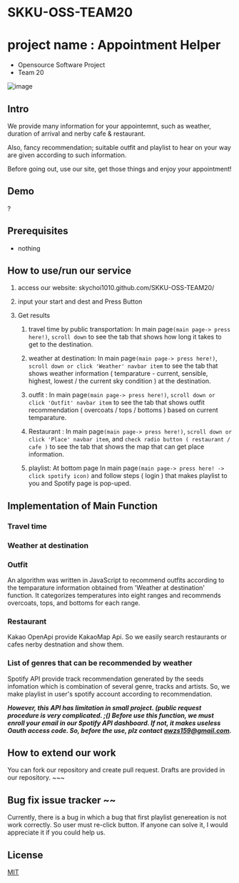 # SKKU-OSS-TEAM20
# project name : Appointment Helper

-   Opensource Software Project
-   Team 20

![image](imgurl)

## Intro

We provide many information for your appointemnt, such as weather, duration of arrival and nerby cafe & restaurant.

Also, fancy recommendation; suitable outfit and playlist to hear on your way are given according to such information. 

Before going out, use our site, get those things and enjoy your appointment!

## Demo 

?

## Prerequisites

- nothing

## How to use/run our service

1. access our website: skychoi1010.github.com/SKKU-OSS-TEAM20/

2. input your start and dest and Press Button

3. Get results

   1. travel time by public transportation: In main page`(main page-> press here!)`, `scroll down` to see the tab that shows how long it takes to get to the destination.
  
   2. weather at destination: In main page`(main page-> press here!)`, `scroll down or click 'Weather' navbar item` to see the tab that shows weather information ( temparature - current, sensible, highest, lowest / the current sky condition ) at the destination.
  
   3. outfit : In main page`(main page-> press here!)`, `scroll down or click 'Outfit' navbar item` to see the tab that shows outfit recommendation ( overcoats / tops / bottoms ) based on current temparature.
  
   4. Restaurant : In main page`(main page-> press here!)`, `scroll down or click 'Place' navbar item`, and `check radio button ( restaurant / cafe )` to see the tab that shows the map that can get place information.
    
   5. playlist: At bottom page In main page`(main page-> press here! -> click spotify icon)` and follow steps ( login ) that makes playlist to you and Spotify page is pop-uped.

## Implementation of Main Function

### Travel time

### Weather at destination

### Outfit
An algorithm was written in JavaScript to recommend outfits according to the temparature information obtained from 'Weather at destination' function.
It categorizes temperatures into eight ranges and recommends overcoats, tops, and bottoms for each range. 

### Restaurant
Kakao OpenApi provide KakaoMap Api. So we easily search restaurants or cafes nerby destnation and show them.

### List of genres that can be recommended by weather
Spotify API provide track recommendation generated by the seeds infomation which is combination of several genre, tracks and artists. So, we make playlist in user's spotify account according to recommendation.

***However, this API has limitation in small project. (public request procedure is very complicated. ;() Before use this function, we must enroll your email in our Spotify API dashboard. If not, it makes useless Oauth access code. So, before the use, plz contact awzs159@gmail.com.***

## How to extend our work

You can fork our repository and create pull request. Drafts are provided in our repository. ~~~

## Bug fix issue tracker ~~

Currently, there is a bug in which a bug that first playlist genereation is not work correctly. So user must re-click button. If anyone can solve it, I would appreciate it if you could help us.


## License

[MIT](link)
